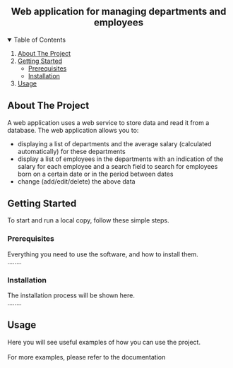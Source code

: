 <h2 align="center">Web application for managing departments and employees</h2>

<!--TABLE OF CONTENTS-->
<details open="open">
  <summary>Table of Contents</summary>
  <ol>
    <li>
      <a href="#about-the-project">About The Project</a>
    </li>
    <li>
      <a href="#getting-started">Getting Started</a>
      <ul>
        <li><a href="#prerequisites">Prerequisites</a></li>
        <li><a href="#installation">Installation</a></li>
      </ul>
    </li>
    <li><a href="#usage">Usage</a></li>
  </ol>
</details>
<!--/TABLE OF CONTENTS-->

<!--ABOUT THE PROJECT-->
## About The Project

A web application uses a web service to store data and read it from a database.
The web application allows you to:

* displaying a list of departments and the average salary (calculated automatically) for these departments
* display a list of employees in the departments with an indication of the salary for each employee and a search field
  to search for employees born on a certain date or in the period between dates
* change (add/edit/delete) the above data
<!--/ABOUT THE PROJECT-->

<!--GETTING STARTED-->
## Getting Started

To start and run a local copy, follow these simple steps.

### Prerequisites

Everything you need to use the software, and how to install them.
<br>........

### Installation

The installation process will be shown here.
<br>........
<!--/GETTING STARTED-->

<!--USAGE EXAMPLES-->
## Usage

Here you will see useful examples of how you can use the project.<br>
<br>For more examples, please refer to the documentation
<!--/USAGE EXAMPLES-->